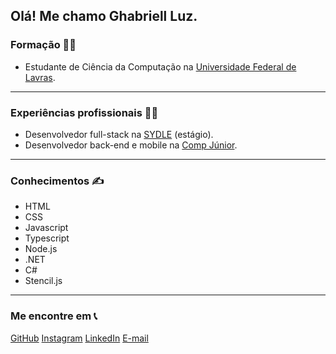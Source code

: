 ## Olá! Me chamo Ghabriell Luz.

### Formação 👨‍🎓
- Estudante de Ciência da Computação na [Universidade Federal de Lavras](https://ufla.br/).
---
### Experiências profissionais 🧑‍💻
- Desenvolvedor full-stack na [SYDLE](https://www.sydle.com/) (estágio).
- Desenvolvedor back-end e mobile na [Comp Júnior](https://compjunior.com.br/).
---
### Conhecimentos ✍️
- HTML
- CSS
- Javascript
- Typescript
- Node.js
- .NET
- C#
- Stencil.js
---
### Me encontre em 📞
[GitHub](https://github.com/GhabriellLuz)
[Instagram](https://www.instagram.com/ghaabriell/)
[LinkedIn](https://www.linkedin.com/in/ghabriellluz/)
[E-mail](mailto:ghabriell.luz@hotmail.com)
